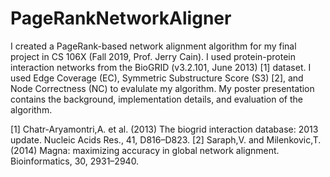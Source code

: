 # PageRankNetworkAligner

I created a PageRank-based network alignment algorithm for my final project in CS 106X (Fall 2019, Prof. Jerry Cain). I used protein-protein interaction networks from the BioGRID (v3.2.101, June 2013) [1] dataset. I used Edge Coverage (EC), Symmetric Substructure Score (S3) [2], and Node Correctness (NC) to evalulate my algorithm. My poster presentation contains the background, implementation details, and evaluation of the algorithm.


[1] Chatr-Aryamontri,A. et al. (2013) The biogrid interaction database: 2013 update. Nucleic Acids Res., 41, D816–D823.
[2] Saraph,V. and Milenkovic,T. (2014) Magna: maximizing accuracy in global network alignment. Bioinformatics, 30, 2931–2940.
